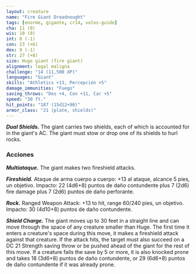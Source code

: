 ```yaml
---
layout: creature
name: "Fire Giant Dreadnought"
tags: [enorme, gigante, cr14, volos-guide]
cha: 11 (0)
wis: 10 (0)
int: 8 (-1)
con: 23 (+6)
dex: 9 (-1)
str: 27 (+8)
size: Huge giant (fire giant)
alignment: legal maligna
challenge: "14 (11,500 XP)"
languages: "Giant"
skills: "Athletics +13, Percepción +5"
damage_immunities: "Fuego"
saving_throws: "Des +4, Con +11, Car +5"
speed: "30 ft."
hit_points: "187 (15d12+90)"
armor_class: "21 (plate, shields)"
---
```


***Dual Shields.*** The giant carries two shields, each of which is accounted for in the giant's AC. The giant must stow or drop one of its shields to hurl rocks.

### Acciones

***Multiataque.*** The giant makes two fireshield attacks.

***Fireshield.*** Ataque de arma cuerpo a cuerpo: +13 al ataque, alcance 5 pies, un objetivo. Impacto: 22 (4d6+8) puntos de daño contundente plus 7 (2d6) fire damage plus 7 (2d6) puntos de daño perforante.

***Rock.*** Ranged Weapon Attack: +13 to hit, range 60/240 pies, un objetivo. Impacto: 30 (4d10+8) puntos de daño contundente.

***Shield Charge.*** The giant moves up to 30 feet in a straight line and can move through the space of any creature smaller than Huge. The first time it enters a creature's space during this move, it makes a fireshield attack against that creature. If the attack hits, the target must also succeed on a DC 21 Strength saving throw or be pushed ahead of the giant for the rest of this move. If a creature fails the save by 5 or more, it is also knocked prone and takes 18 (3d6+8) puntos de daño contundente, or 29 (6d6+8) puntos de daño contundente if it was already prone.
